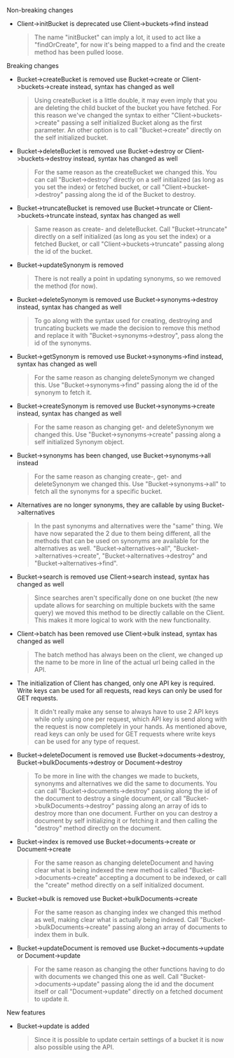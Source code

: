 Non-breaking changes
- Client->initBucket is deprecated use Client->buckets->find instead
    > The name "initBucket" can imply a lot, it used to act like a "findOrCreate", for now it's being mapped to a find and the create method has been pulled loose.

Breaking changes
- Bucket->createBucket is removed use Bucket->create or Client->buckets->create instead, syntax has changed as well
    > Using createBucket is a little double, it may even imply that you are deleting the child bucket of the bucket you have fetched. For this reason we've changed the syntax to either "Client->buckets->create" passing a self initialized Bucket along as the first parameter. An other option is to call "Bucket->create" directly on the self initialized bucket.
- Bucket->deleteBucket is removed use Bucket->destroy or Client->buckets->destroy instead, syntax has changed as well
    > For the same reason as the createBucket we changed this. You can call "Bucket->destroy" directly on a self initialized (as long as you set the index) or fetched bucket, or call "Client->bucket->destroy" passing along the id of the Bucket to destroy.
- Bucket->truncateBucket is removed use Bucket->truncate or Client->buckets->truncate instead, syntax has changed as well
    > Same reason as create- and deleteBucket. Call "Bucket->truncate" directly on a self initialized (as long as you set the index) or a fetched Bucket, or call "Client->buckets->truncate" passing along the id of the bucket.
- Bucket->updateSynonym is removed
    > There is not really a point in updating synonyms, so we removed the method (for now).
- Bucket->deleteSynonym is removed use Bucket->synonyms->destroy instead, syntax has changed as well
    > To go along with the syntax used for creating, destroying and truncating buckets we made the decision to remove this method and replace it with "Bucket->synonyms->destroy", pass along the id of the synonyms.
- Bucket->getSynonym is removed use Bucket->synonyms->find instead, syntax has changed as well
    > For the same reason as changing deleteSynonym we changed this. Use "Bucket->synonyms->find" passing along the id of the synonym to fetch it.
- Bucket->createSynonym is removed use Bucket->synonyms->create instead, syntax has changed as well
    > For the same reason as changing get- and deleteSynonym we changed this. Use "Bucket->synonyms->create" passing along a self initialized Synonym object.
- Bucket->synonyms has been changed, use Bucket->synonyms->all instead
    > For the same reason as changing create-, get- and deleteSynonym we changed this. Use "Bucket->synonyms->all" to fetch all the synonyms for a specific bucket. 
- Alternatives are no longer synonyms, they are callable by using Bucket->alternatives
    > In the past synonyms and alternatives were the "same" thing. We have now separated the 2 due to them being different, all the methods that can be used on synonyms are available for the alternatives as well. "Bucket->alternatives->all", "Bucket->alternatives->create", "Bucket->alternatives->destroy" and "Bucket->alternatives->find".
- Bucket->search is removed use Client->search instead, syntax has changed as well
    > Since searches aren't specifically done on one bucket (the new update allows for searching on multiple buckets with the same query) we moved this method to be directly callable on the Client. This makes it more logical to work with the new functionality.
- Client->batch has been removed use Client->bulk instead, syntax has changed as well
    > The batch method has always been on the client, we changed up the name to be more in line of the actual url being called in the API.
- The initialization of Client has changed, only one API key is required. Write keys can be used for all requests, read keys can only be used for GET requests.
    > It didn't really make any sense to always have to use 2 API keys while only using one per request, which API key is send along with the request is now completely in your hands. As mentioned above, read keys can only be used for GET requests where write keys can be used for any type of request.
- Bucket->deleteDocument is removed use Bucket->documents->destroy, Bucket->bulkDocuments->destroy or Document->destroy
    > To be more in line with the changes we made to buckets, synonyms and alternatives we did the same to documents. You can call "Bucket->documents->destroy" passing along the id of the document to destroy a single document, or call "Bucket->bulkDocuments->destroy" passing along an array of ids to destroy more than one document. Further on you can destroy a document by self initializing it or fetching it and then calling the "destroy" method directly on the document.
- Bucket->index is removed use Bucket->documents->create or Document->create
    > For the same reason as changing deleteDocument and having clear what is being indexed the new method is called "Bucket->documents->create" accepting a document to be indexed, or call the "create" method directly on a self initialized document.
- Bucket->bulk is removed use Bucket->bulkDocuments->create
    > For the same reason as changing index we changed this method as well, making clear what is actually being indexed. Call "Bucket->bulkDocuments->create" passing along an array of documents to index them in bulk.
- Bucket->updateDocument is removed use Bucket->documents->update or Document->update
    > For the same reason as changing the other functions having to do with documents we changed this one as well. Call "Bucket->documents->update" passing along the id and the document itself or call "Document->update" directly on a fetched document to update it.

New features
- Bucket->update is added
    > Since it is possible to update certain settings of a bucket it is now also possible using the API.